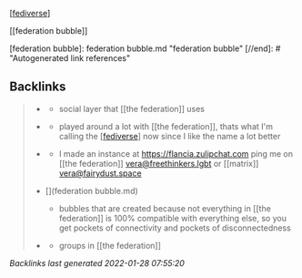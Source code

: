  [[fediverse]]

[[federation bubble]]

[//begin]: # "Autogenerated link references for markdown compatibility"
[fediverse]: fediverse.md "fediverse"
[federation bubble]: federation bubble.md "federation bubble"
[//end]: # "Autogenerated link references"

## Backlinks

> - [](activitypub.md)
>   - social layer that [[the federation]] uses
>    
> - [](2021-01-22.md)
>   - played around a lot with [[the federation]], thats what I'm calling the [[fediverse]] now since I like the name a lot better
>    
> - [](zulip.md)
>   - I made an instance at https://flancia.zulipchat.com ping me on [[the federation]] vera@freethinkers.lgbt or [[matrix]] vera@fairydust.space
>    
> - [](federation bubble.md)
>   - bubbles that are created because not everything in [[the federation]] is 100% compatible with everything else, so you get pockets of connectivity and pockets of disconnectedness
>    
> - [](guppe.md)
>   - groups in [[the federation]]

_Backlinks last generated 2022-01-28 07:55:20_
